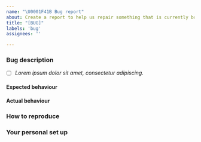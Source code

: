 ```yaml
---
name: "\U0001F41B Bug report"
about: Create a report to help us repair something that is currently broken
title: "[BUG]"
labels: 'bug'
assignees: ''

---
```

<!-- Thank you for contributing. These HTML comments will not render in the issue, but you can delete them once you've read them if you prefer! -->

### Bug description
<!-- Use this section to clearly and concisely describe the bug. -->

- [ ] *Lorem ipsum dolor sit amet, consectetur adipiscing.*


#### Expected behaviour
<!-- Tell us what you thought would happen.  -->

#### Actual behaviour
<!-- Tell us what actually happens. -->

### How to reproduce
<!-- Use this section to describe the steps that a user would take to experience this bug.
For example:
1. Go to '...'
2. Execute '....'
3. Open '....'
4. See error -->

### Your personal set up
<!-- Tell us a little about the system you're using or tested this bug in. If applicable, please share the versions of all involved software -->


